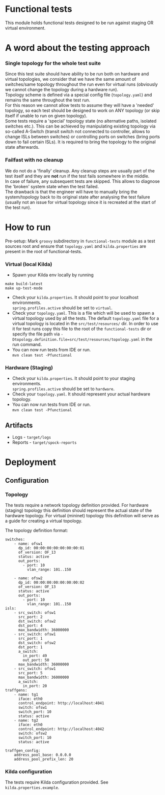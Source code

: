 # Functional tests
This module holds functional tests designed to be run against staging OR virtual environment.

# A word about the testing approach
### Single topology for the whole test suite
Since this test suite should have ability to be run both on hardware and virtual topologies,
we consider that we have the same amount of switches/same topology throughout the run even 
for virtual runs (obviously we cannot change the topology during a hardware run).  
Topology scheme is defined via a special config file (`topology.yaml`) and remains the same throughout 
the test run.  
For this reason we cannot allow tests to assume they will have a 'needed' topology, so each
test should be designed to work on ANY topology (or skip itself if unable to run on given topology).  
Some tests require a 'special' topology state (no alternative paths, isolated switches etc.). 
This can be achieved by manipulating existing topology via so-called A-Switch (transit switch not 
connected to controller, allows to change ISLs between switches) or controlling ports on 
switches (bring ports down to fail certain ISLs). 
It is required to bring the topology to the original state afterwards.

### Failfast with no cleanup
We do not do a 'finally' cleanup. Any cleanup steps are usually part of the test itself and they 
are **not** run if the test fails somewhere in the middle.  
In case of failure, any subsequent tests are skipped. This allows to diagnose the 'broken' system state when the test failed.  
The drawback is that the engineer will have to manually bring the system/topology back to its original
state after analysing the test failure (usually not an issue for virtual topology since it is 
recreated at the start of the test run).

# How to run 
Pre-setup: Mark `groovy` subdirectory in `functional-tests` module as a test sources root and ensure that `topology.yaml` and 
`kilda.properties` are present in the root of functional-tests.
### Virtual (local Kilda)
- Spawn your Kilda env locally by running
```
make build-latest 
make up-test-mode
```
- Check your `kilda.properties`. It should point to your localhost environments.  
`spring.profiles.active` should be set to `virtual`.
- Check your `topology.yaml`. This is a file which will be used to spawn a virtual
topology used by all the tests. The default `topology.yaml` file for a virtual topology 
is located in the `src/test/resources/` dir. In order to use it for test runs copy this 
file to the root of the `functional-tests` dir or specify the file path via 
`-Dtopology.definition.file=src/test/resources/topology.yaml` in the run command.
- You can now run tests from IDE or run.  
`mvn clean test -Pfunctional`

### Hardware (Staging)
- Check your `kilda.properties`. It should point to your staging environments.  
`spring.profiles.active` should be set to `hardware`.
- Check your `topology.yaml`. It should represent your actual hardware topology.
- You can now run tests from IDE or run.  
`mvn clean test -Pfunctional`

## Artifacts
* Logs - ```target/logs```
* Reports - ```target/spock-reports```

# Deployment
## Configuration
### Topology
The tests require a network topology definition provided.
For hardware (staging) topology this definition should represent the actual state of the hardware topology.
For virtual (mininet) topology this definition will serve as a guide for creating a virtual topology.

The topology definition format:
```
switches:
    - name: ofsw1
      dp_id: 00:00:00:00:00:00:00:01
      of_version: OF_13
      status: active
      out_ports:
        - port: 10
          vlan_range: 101..150

    - name: ofsw2
      dp_id: 00:00:00:00:00:00:00:02
      of_version: OF_13
      status: active
      out_ports:
        - port: 10
          vlan_range: 101..150
isls:
    - src_switch: ofsw1
      src_port: 2
      dst_switch: ofsw2
      dst_port: 4
      max_bandwidth: 36000000
    - src_switch: ofsw1
      src_port: 1
      dst_switch: ofsw2
      dst_port: 1
      a_switch:
        in_port: 49
        out_port: 50
      max_bandwidth: 36000000
    - src_switch: ofsw1
      src_port: 5
      max_bandwidth: 36000000
      a_switch:
        in_port: 20
traffgens:
    - name: tg1
      iface: eth0
      control_endpoint: http://localhost:4041
      switch: ofsw1
      switch_port: 10
      status: active
    - name: tg2
      iface: eth0
      control_endpoint: http://localhost:4042
      switch: ofsw2
      switch_port: 10
      status: active

traffgen_config:
    address_pool_base: 0.0.0.0
    address_pool_prefix_len: 20
```

### Kilda configuration
The tests require Kilda configuration provided. See `kilda.properties.example`.
